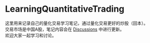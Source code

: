 # LearningQuantitativeTrading

这里用来记录自己的量化交易学习笔记，通过量化交易更好的炒股（回本）。  
交易市场是中国A股，笔记内容会在 [Discussions](https://github.com/0x134DB4F/LearningQuantitativeTrading/discussions) 中进行更新。  
欢迎大家一起学习和讨论。  
